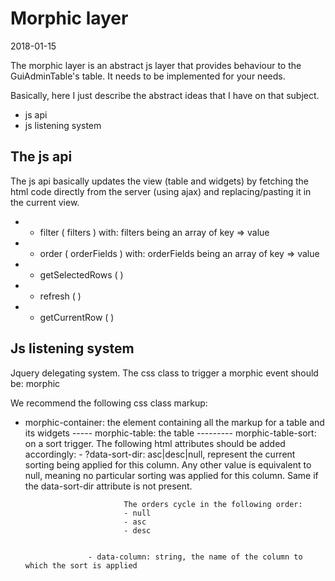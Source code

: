 Morphic layer
===================
2018-01-15



The morphic layer is an abstract js layer that provides behaviour to the GuiAdminTable's table.
It needs to be implemented for your needs.

Basically, here I just describe the abstract ideas that I have on that subject.



- js api
- js listening system






The js api
-------------


The js api basically updates the view (table and widgets) by fetching the html code
directly from the server (using ajax) and replacing/pasting it in the current view.




- + filter ( filters )
        with: filters being an array of key => value
- + order ( orderFields )
        with: orderFields being an array of key => value
- + getSelectedRows ( )
- + refresh ( )
- - getCurrentRow ( )


Js listening system
---------------------

Jquery delegating system.
The css class to trigger a morphic event should be: morphic


We recommend the following css class markup:


- morphic-container: the element containing all the markup for a table and its widgets
----- morphic-table: the table 
--------- morphic-table-sort: on a sort trigger.
                    The following html attributes should be added accordingly:
                    - ?data-sort-dir: asc|desc|null, represent the current sorting being applied for 
                            this column.
                            Any other value is equivalent to null, meaning no particular 
                            sorting was applied for this column.
                            Same if the data-sort-dir attribute is not present.
                            
                            The orders cycle in the following order:
                            - null
                            - asc
                            - desc
                             
                            
                    - data-column: string, the name of the column to which the sort is applied 




